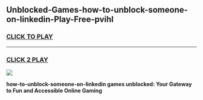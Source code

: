 
## Unblocked-Games-how-to-unblock-someone-on-linkedin-Play-Free-pvihl
<h3>
<a href="https://premium76.site?title=how-to-unblock-someone-on-linkedin&ref=12A">CLICK TO PLAY</a></h3>
<hr>

<h3>
<a href="https://premium76.site?title=how-to-unblock-someone-on-linkedin&ref=12A">CLICK 2 PLAY</a>
  
</h3>

<a href="https://premium76.site?title=how-to-unblock-someone-on-linkedin&ref=12A"><img src="https://clearcache.store/games.png"></a>


**how-to-unblock-someone-on-linkedin games unblocked: Your Gateway to Fun and Accessible Online Gaming**
